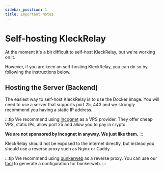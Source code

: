 ```yaml
---
sidebar_position: 1
title: Important Notes
---
```


# Self-hosting KleckRelay

At the moment it's a bit difficult to self-host KleckRelay, but we're working on it.

However, if you are keen on self-hosting KleckRelay, you can do so by following the instructions below.

## Hosting the Server (Backend)

The easiest way to self-host KleckRelay is to use the Docker image.
You will need to use a server that supports port 25, 443 and we strongly recommend you having a static IP address.

:::tip
We recommend using [Incognet](https://incognet.io/) as a VPS provider.
They offer cheap VPS, static IPs, allow port 25 and allow you to pay in crypto.

**We are not sponsored by Incognet in anyway. We just like them.**
:::

KleckRelay should not be exposed to the internet directly, but instead you should use a reverse proxy such as
Nginx or Caddy.

:::tip
We recommend using [bunkerweb](https://github.com/bunkerity/bunkerweb) as a reverse proxy.
You can use our [tool](#tool) to generate a configuration for bunkerweb.
:::
